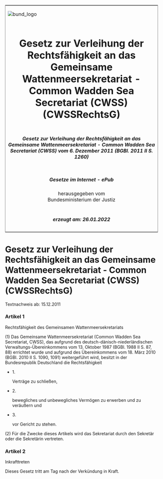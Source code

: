 <span id="DECKBLATT.html"></span>

<table border="0" frame="border" width="100%">

<tr valign="top">

<td align="left">

![bund\_logo](BfJ_2021_Web_de_de.gif)

</td>

<td align="right">

 

</td>

</tr>

<tr align="center" valign="middle">

<td colspan="2">

# Gesetz zur Verleihung der Rechtsfähigkeit an das Gemeinsame Wattenmeersekretariat - Common Wadden Sea Secretariat (CWSS) (CWSSRechtsG)

</td>

</tr>

<tr align="center" valign="middle">

<td colspan="2">

##### Gesetz zur Verleihung der Rechtsfähigkeit an das Gemeinsame Wattenmeersekretariat - Common Wadden Sea Secretariat (CWSS) vom 6. Dezember 2011 (BGBl. 2011 II S. 1260)

</td>

</tr>

<tr align="center" valign="middle">

<td colspan="2">

  
  

##### Gesetze im Internet - ePub  
  
herausgegeben vom  
Bundesministerium der Justiz

</td>

</tr>

<tr align="center" valign="bottom">

<td colspan="2">

  
  

##### erzeugt am: 26.01.2022

</td>

</tr>

</table>

<span id="BJNR126020011.html"></span>

# Gesetz zur Verleihung der Rechtsfähigkeit an das Gemeinsame Wattenmeersekretariat - Common Wadden Sea Secretariat (CWSS) (CWSSRechtsG)

<div>

<div class="jnhtml">

<div>

<div class="jurAbsatz">

<div class="kommentar_Hinweis">

Textnachweis ab: 15.12.2011

</div>

</div>

</div>

</div>

</div>

<span id="BJNR126020011BJNE000100000.html"></span>

### Artikel 1  
Rechtsfähigkeit des Gemeinsamen Wattenmeersekretariats

<div>

<div class="jnhtml">

<div>

<div class="jurAbsatz">

(1) Das Gemeinsame Wattenmeersekretariat (Common Wadden Sea Secretariat,
CWSS), das aufgrund des deutsch-dänisch-niederländischen
Verwaltungs-Übereinkommens vom 13. Oktober 1987 (BGBl. 1988 II S. 87,
88) errichtet wurde und aufgrund des Übereinkommens vom 18. März 2010
(BGBl. 2010 II S. 1090, 1091) weitergeführt wird, besitzt in der
Bundesrepublik Deutschland die Rechtsfähigkeit

  - 1\.
    
    <div>
    
    Verträge zu schließen,
    
    </div>

  - 2\.
    
    <div>
    
    bewegliches und unbewegliches Vermögen zu erwerben und zu veräußern
    und
    
    </div>

  - 3\.
    
    <div>
    
    vor Gericht zu stehen.
    
    </div>

</div>

<div class="jurAbsatz">

(2) Für die Zwecke dieses Artikels wird das Sekretariat durch den
Sekretär oder die Sekretärin vertreten.

</div>

</div>

</div>

</div>

<span id="BJNR126020011BJNE000200000.html"></span>

### Artikel 2  
Inkrafttreten

<div>

<div class="jnhtml">

<div>

<div class="jurAbsatz">

Dieses Gesetz tritt am Tag nach der Verkündung in Kraft.

</div>

</div>

</div>

</div>
